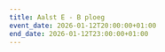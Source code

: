 ```yaml
---
title: Aalst E - B ploeg
event_date: 2026-01-12T20:00:00+01:00
end_date: 2026-01-12T23:00:00+01:00
---
```


